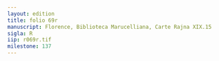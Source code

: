 ```yaml
---
layout: edition
title: folio 69r
manuscript: Florence, Biblioteca Marucelliana, Carte Rajna XIX.15
sigla: R
iip: r069r.tif
milestone: 137
---
```

